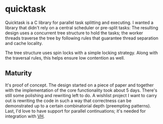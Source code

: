 # quicktask
Quicktask is a C library for parallel task splitting and executing. I wanted
a library that didn't rely on a central scheduler or pre-split tasks: The
resulting design uses a concurrent tree structure to hold the tasks; the
worker threads traverse the tree by following rules that guarantee thread
separation and cache locality.

The tree structure uses spin locks with a simple locking strategy. Along with the traversal rules, this helps ensure low contention as well.

## Maturity
It's proof of concept. The design started on a piece of paper and together with
the implementation of the core functionality took about 5 days. There's still
some polishing and rewriting left to do. A wishlist project I want to carry out
is rewriting the code in such a way that correctness can be demonstrated up to
a certain combinatorial depth (preempting patterns). Last, I'd love to have
support for parallel continuations; it's needed for integration with
[VH](https://github.com/bysy/VanHaskell).
